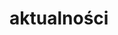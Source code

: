 # aktualności
<!DOCTYPE html>
<html>
    <head>
        <meta charset="utf-8">
        <title>testowa.pl</title>
        <style>
      
        body{
         color: white; 
    background: #396f38;
    margin: 0;
   
   
        }
       .menu-1{
           background: white;
           top: 0px;
           width: 100%;
           height: 70px;
           position: absolute;
           font-family: Arial;
           float: left;
          left: 0px;
       }
       #aut{
        
         color: green;  
       }
      #klik{
         color: grey; 
      }
     
    
      
      #lokiter{
          background-color: #4e9447;
          position: absolute;
          top: 200px;
          right: 10px;
         width:85%;
         font-size: 20px;
         z-index: 2;
      }
      #akt{
          border-bottom:1px solid white;
          
      }
     
      #img {
       position: absolute;
       z-index: 1;
      height: 100%;
      bottom: 0px;
       top: 70px;
       width: 100%;
       right: 0px;
       left: 0px;
       margin: 0;
       }
       ul {
           position: absolute;
           margin: 0px;
           padding: 0px;
           list-style-type: none;
           right: 0px;
           top: 30px;
           z-index: 3;
       }
       ul li{
           width: 150px;
           height: 40px;
           background-color: red;
           opacity: .8;
           line-height: 40px;
           text-align: center;
          font-size: 20px;
              
       }
       ul li a{
           text-decoration: none;
           color: white;
           display: block;
           
       }
       ul li a:hover{
           background-color: green;
       }
       
       
       ul li ul li{
           display: none;
           top: 10px;
           position: relative;
       }
      
       ul li:hover ul li{
           display: block;
       }

        ul li:active ul li{
           display: block;
       }
       
        </style>
    </head>
    <body>
    <div class="menu-1">
    
        <p><span id="aut">Autor:</span><span id="klik"><em><strong> JAKUB<BR>WITKOWSKI</strong></em></span></p>
         </div>
        
       <ul>
       <li><a href="#">Menu</a>
      <ul>
            <li><a class="lok" href="https://witas-w.github.io/Aktualnosci/">Aktualności</a></li>
            <li><a class="klok" href="https://witas-w.github.io/Bloguje-witas/">Blog</a></li>
            <li><a class="loki" href="https://witas-w.github.io/Galeria-zdjec/">Zdjęcia</a></li>
        </ul>
        </li>
        </ul>
   
        <img id="img" src="https://s6.ifotos.pl/img/3E431C6E-_qseaxrr.jpg">
        

        
        
        <div id="lokiter">
         <h3 id="akt">Aktualności</h3>
         <p>Obecnie jestem na wakacjach w Ustce. Ustka to miejscowość w województwie Pomorskim w powiecie Słupskim w gminie Ustka. Położona jest ona nad ujściem rzeki Słupii do morza Bałtyckiego.</p>
        </div>
       
   
 
    </body>
</html>

